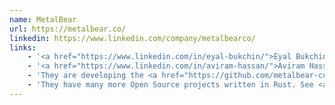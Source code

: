 ```yaml
---
name: MetalBear
url: https://metalbear.co/
linkedin: https://www.linkedin.com/company/metalbearco/
links:
    - '<a href="https://www.linkedin.com/in/eyal-bukchin/">Eyal Bukchin</a> CTO and Co-Founder'
    - '<a href="https://www.linkedin.com/in/aviram-hassan/">Aviram Hassan</a> CEO and Co-Founder'
    - 'They are developing the <a href="https://github.com/metalbear-co/mirrord">mirrored</a> project.'
    - 'They have many more Open Source projects written in Rust. See <a href="https://github.com/metalbear-co">GitHub</a>.'
---
```


